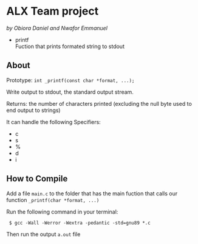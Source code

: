 # ALX Team project 
*by Obiora Daniel and Nwafor Emmanuel*
- printf \
Fuction that prints formated string to stdout
## About

Prototype: ``int _printf(const char *format, ...);``

Write output to stdout, the standard output stream.

Returns: the number of characters printed (excluding the null byte used to end output to strings)

It can handle the following Specifiers:
- c
- s
- %
- d
- i

## How to Compile

Add a file ``main.c`` to the folder that has the main fuction that calls our function ``_printf(char *format, ...)``

Run the following command in your terminal:

``
$ gcc -Wall -Werror -Wextra -pedantic -std=gnu89 *.c``

Then run the output ``a.out`` file
